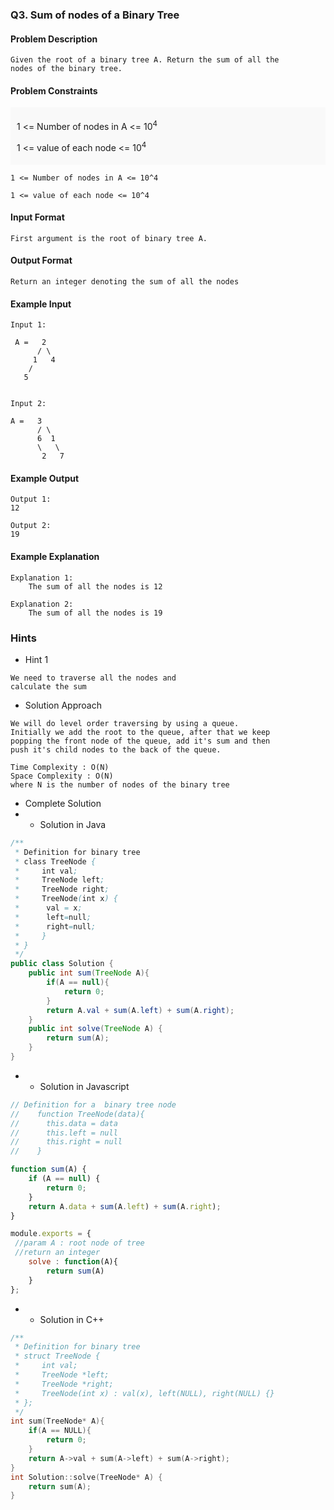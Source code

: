 ### Q3. Sum of nodes of a Binary Tree
#### Problem Description
```text
Given the root of a binary tree A. Return the sum of all the 
nodes of the binary tree.
```
#### Problem Constraints
<div style="background-color: #f9f9f9; padding: 5px 10px;">
    <p>1 &lt;= Number of nodes in A &lt;= 10<sup>4</sup></p>
    <p>1 &lt;= value of each node &lt;= 10<sup>4</sup></p>
</div>

```text
1 <= Number of nodes in A <= 10^4

1 <= value of each node <= 10^4
```
#### Input Format
```text
First argument is the root of binary tree A.
```
#### Output Format
```text
Return an integer denoting the sum of all the nodes
```
#### Example Input
```text
Input 1:

 A =   2                 
      / \                           
     1   4            
    /                           
   5


Input 2:

A =   3
      / \
      6  1
      \   \
       2   7
```
#### Example Output
```text
Output 1:
12

Output 2:
19
```
#### Example Explanation
```text
Explanation 1:
    The sum of all the nodes is 12

Explanation 2:
    The sum of all the nodes is 19
```
### Hints
* Hint 1
```text
We need to traverse all the nodes and
calculate the sum
```
* Solution Approach
```text
We will do level order traversing by using a queue.
Initially we add the root to the queue, after that we keep
popping the front node of the queue, add it's sum and then
push it's child nodes to the back of the queue.

Time Complexity : O(N)
Space Complexity : O(N)
where N is the number of nodes of the binary tree
```
* Complete Solution
* * Solution in Java
```java
/**
 * Definition for binary tree
 * class TreeNode {
 *     int val;
 *     TreeNode left;
 *     TreeNode right;
 *     TreeNode(int x) {
 *      val = x;
 *      left=null;
 *      right=null;
 *     }
 * }
 */
public class Solution {
    public int sum(TreeNode A){
        if(A == null){
            return 0;
        }
        return A.val + sum(A.left) + sum(A.right);
    }
    public int solve(TreeNode A) {
        return sum(A);
    }
}
```
* * Solution in Javascript
```javascript
// Definition for a  binary tree node
//    function TreeNode(data){
//      this.data = data
//      this.left = null
//      this.right = null
//    }

function sum(A) {
    if (A == null) {
        return 0;
    }
    return A.data + sum(A.left) + sum(A.right);
}

module.exports = { 
 //param A : root node of tree
 //return an integer
	solve : function(A){
        return sum(A)
	}
};
```
* * Solution in C++
```cpp
/**
 * Definition for binary tree
 * struct TreeNode {
 *     int val;
 *     TreeNode *left;
 *     TreeNode *right;
 *     TreeNode(int x) : val(x), left(NULL), right(NULL) {}
 * };
 */
int sum(TreeNode* A){
    if(A == NULL){
        return 0;
    }
    return A->val + sum(A->left) + sum(A->right);
}
int Solution::solve(TreeNode* A) {
    return sum(A);
}
```

